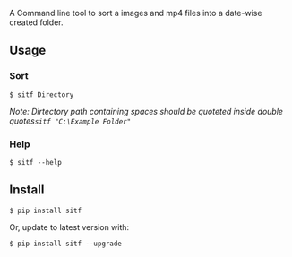 A Command line tool to sort a images and mp4 files 
into a date-wise created folder.

## Usage

### Sort

`$ sitf Directory`

*Note: Dirtectory path containing spaces should be quoteted inside double quotes```sitf "C:\Example Folder"```*

### Help

`$ sitf --help`

## Install
`$ pip install sitf`

Or, update to latest version with:

`$ pip install sitf --upgrade`

